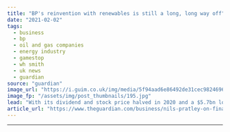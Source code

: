 ```yaml
---
title: "BP's reinvention with renewables is still a long, long way off"
date: "2021-02-02"
tags: 
  - business
  - bp
  - oil and gas companies
  - energy industry
  - gamestop
  - wh smith
  - uk news
  - guardian
source: "guardian"
image_url: "https://i.guim.co.uk/img/media/5f94aad6e86492de31cec98246968fbf17b6c51a/0_133_3500_2100/master/3500.jpg?width=460&quality=85&auto=format&fit=max&s=acb1c479048fb37cf7a4f859409b4685"
image_fp: "/assets/img/post_thumbnails/195.jpg"
lead: "With its dividend and stock price halved in 2020 and a $5.7bn loss recorded, the company has a long road aheadBP is “performing while transforming”, according to chief executive Bernard Looney’s new slogan. Well, up to a point. The main transformatio..."
article_url: "https://www.theguardian.com/business/nils-pratley-on-finance/2021/feb/02/lockdown-hit-bp-is-still-at-a-very-early-stage-of-its-required-reinvention"
---
```


---
